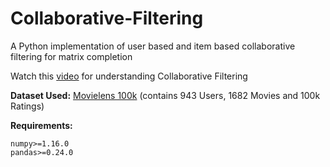 # Collaborative-Filtering
A Python implementation of user based and item based collaborative filtering for matrix completion

Watch this [video](https://www.youtube.com/watch?v=h9gpufJFF-0) for understanding Collaborative Filtering

**Dataset Used:** [Movielens 100k](http://files.grouplens.org/datasets/movielens/ml-100k/) (contains 943 Users, 1682 Movies and 100k Ratings)

**Requirements:**
```
numpy>=1.16.0
pandas>=0.24.0
```
